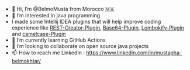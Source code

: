 - 👋 Hi, I’m @BelmoMusta from Morocco :morocco:
- 👀 I’m interested in java programming
- I made some Intellij IDEA plugins that will help improve coding experience like [REST-Creator-Plugin](https://github.com/BelmoMusta/Intellij-REST-Creator-Plugin), [Base64-Plugin](https://github.com/BelmoMusta/Intellij-Base64-Plugin), [Lombokify-Plugin](https://github.com/BelmoMusta/Intellij-Lombokify-Plugin) and [camelcase-Plugin](https://github.com/BelmoMusta/Intellij-camelcase-Plugin)
- 🌱 I’m currently learning GitHub Actions
- 💞️ I’m looking to collaborate on open source java projects
- 📫 How to reach me 
 LinkedIn : https://www.linkedin.com/in/mustapha-belmokhtar/

<!---
BelmoMusta/BelmoMusta is a ✨ special ✨ repository because its `README.md` (this file) appears on your GitHub profile.
You can click the Preview link to take a look at your changes.
--->
